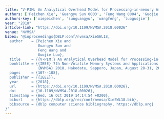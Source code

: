 ```yaml
---
title: "V-PIM: An Analytical Overhead Model for Processing-in-memory Architectures"
authors: ['Peichen Xie', 'Guangyu Sun 0003', 'Feng Wang 0004', 'Guojie Luo']
authors-key: ['xiepeichen', 'sunguangyu', 'wangfeng', 'luoguojie']
year: "2018"
article-link: "https://doi.org/10.1109/NVMSA.2018.00026"
venue: "NVMSA"
bibex: "@inproceedings{DBLP:conf/nvmsa/XieSWL18,
  author    = {Peichen Xie and
               Guangyu Sun and
               Feng Wang and
               Guojie Luo},
  title     = {{V-PIM:} An Analytical Overhead Model for Processing-in-Memory Architectures},
  booktitle = {{IEEE} 7th Non-Volatile Memory Systems and Applications Symposium,
               {NVMSA} 2018, Hakodate, Sapporo, Japan, August 28-31, 2018},
  pages     = {107--108},
  publisher = {{IEEE}},
  year      = {2018},
  url       = {https://doi.org/10.1109/NVMSA.2018.00026},
  doi       = {10.1109/NVMSA.2018.00026},
  timestamp = {Wed, 16 Oct 2019 14:14:54 +0200},
  biburl    = {https://dblp.org/rec/conf/nvmsa/XieSWL18.bib},
  bibsource = {dblp computer science bibliography, https://dblp.org}
}"
---
```

